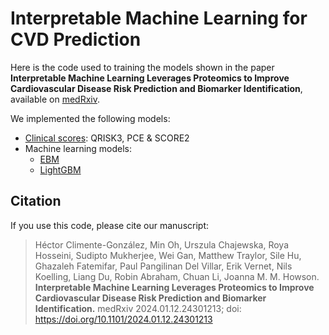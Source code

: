 # Interpretable Machine Learning for CVD Prediction

Here is the code used to training the models shown in the paper **Interpretable Machine Learning Leverages Proteomics to Improve Cardiovascular Disease Risk Prediction and Biomarker Identification**, available on [medRxiv](https://www.medrxiv.org/content/10.1101/2024.01.12.24301213v1).

We implemented the following models:

- [Clinical scores](clinical_scores): QRISK3, PCE & SCORE2
- Machine learning models:
  - [EBM](ebm)
  - [LightGBM](lightgbm)

## Citation

If you use this code, please cite our manuscript:

> Héctor Climente-González, Min Oh, Urszula Chajewska, Roya Hosseini, Sudipto Mukherjee, Wei Gan, Matthew Traylor, Sile Hu, Ghazaleh Fatemifar, Paul Pangilinan Del Villar, Erik Vernet, Nils Koelling, Liang Du, Robin Abraham, Chuan Li, Joanna M. M. Howson. 
**Interpretable Machine Learning Leverages Proteomics to Improve Cardiovascular Disease Risk Prediction and Biomarker Identification.** 
medRxiv 2024.01.12.24301213; doi: https://doi.org/10.1101/2024.01.12.24301213